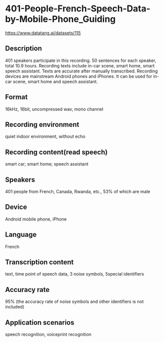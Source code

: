 # 401-People-French-Speech-Data-by-Mobile-Phone_Guiding
https://www.datatang.ai/datasets/115

## Description
401 speakers participate in this recording. 50 sentences for each speaker, total 10.9 hours. Recording texts include in-car scene, smart home, smart speech assistant. Texts are accurate after manually transcribed. Recording devices are mainstream Android phones and iPhones. It can be used for in-car scene, smart home and speech assistant.

## Format
16kHz, 16bit, uncompressed wav, mono channel

## Recording environment
quiet indoor environment, without echo

## Recording content(read speech)
smart car; smart home; speech assistant

## Speakers
401 people from French, Canada, Rwanda, etc., 53% of which are male

## Device
Android mobile phone, iPhone

## Language
French

## Transcription content
text, time point of speech data, 3 noise symbols, 5special identifiers

## Accuracy rate
95% (the accuracy rate of noise symbols and other identifiers is not included)

## Application scenarios
speech recognition, voiceprint recognition
